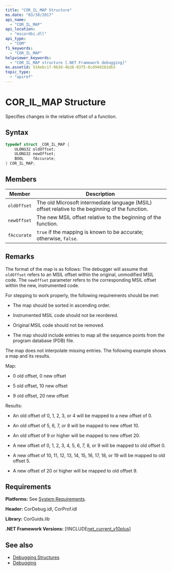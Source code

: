 ```yaml
---
title: "COR_IL_MAP Structure"
ms.date: "03/30/2017"
api_name: 
  - "COR_IL_MAP"
api_location: 
  - "mscordbi.dll"
api_type: 
  - "COM"
f1_keywords: 
  - "COR_IL_MAP"
helpviewer_keywords: 
  - "COR_IL_MAP structure [.NET Framework debugging]"
ms.assetid: 534ebc17-963d-4b26-8375-8cd940281db3
topic_type: 
  - "apiref"
---
```

# COR_IL_MAP Structure
Specifies changes in the relative offset of a function.  
  
## Syntax  
  
```cpp  
typedef struct _COR_IL_MAP {  
    ULONG32 oldOffset;   
    ULONG32 newOffset;   
    BOOL    fAccurate;  
} COR_IL_MAP;  
```  
  
## Members  
  
|Member|Description|  
|------------|-----------------|  
|`oldOffset`|The old Microsoft intermediate language (MSIL) offset relative to the beginning of the function.|  
|`newOffset`|The new MSIL offset relative to the beginning of the function.|  
|`fAccurate`|`true` if the mapping is known to be accurate; otherwise, `false`.|  
  
## Remarks  
 The format of the map is as follows: The debugger will assume that `oldOffset` refers to an MSIL offset within the original, unmodified MSIL code. The `newOffset` parameter refers to the corresponding MSIL offset within the new, instrumented code.  
  
 For stepping to work properly, the following requirements should be met:  
  
- The map should be sorted in ascending order.  
  
- Instrumented MSIL code should not be reordered.  
  
- Original MSIL code should not be removed.  
  
- The map should include entries to map all the sequence points from the program database (PDB) file.  
  
 The map does not interpolate missing entries. The following example shows a map and its results.  
  
 Map:  
  
- 0 old offset, 0 new offset  
  
- 5 old offset, 10 new offset  
  
- 9 old offset, 20 new offset  
  
 Results:  
  
- An old offset of 0, 1, 2, 3, or 4 will be mapped to a new offset of 0.  
  
- An old offset of 5, 6, 7, or 8 will be mapped to new offset 10.  
  
- An old offset of 9 or higher will be mapped to new offset 20.  
  
- A new offset of 0, 1, 2, 3, 4, 5, 6, 7, 8, or 9 will be mapped to old offset 0.  
  
- A new offset of 10, 11, 12, 13, 14, 15, 16, 17, 18, or 19 will be mapped to old offset 5.  
  
- A new offset of 20 or higher will be mapped to old offset 9.  
  
## Requirements  
 **Platforms:** See [System Requirements](../../get-started/system-requirements.md).  
  
 **Header:** CorDebug.idl, CorProf.idl  
  
 **Library:** CorGuids.lib  
  
 **.NET Framework Versions:** [!INCLUDE[net_current_v10plus](../../../../includes/net-current-v10plus-md.md)]  
  
## See also

- [Debugging Structures](debugging-structures.md)
- [Debugging](index.md)
